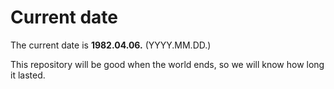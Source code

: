 # Current date

The current date is **1982.04.06.** (YYYY.MM.DD.)

This repository will be good when the world ends, so we will know how long it lasted.